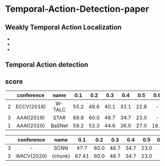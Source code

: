 # Temporal-Action-Detection-paper

## Weakly Temporal Action Localization
- 
- 
- 

## Temporal Action detection

## score

||conference|name|0.1|0.2|0.3|0.4|0.5|0.6|0.7|0.8|0.9|
|:---:|:---:|:---:|:---:|:---:|:---:|:---:|:---:|:---:|:---:|:---:|:---:|
|2|ECCV(2018)|W-TALC|55.2|49.6|40.1|31.1|22.8|-|7.6|-|-|
|3|AAAI(2019)|STAR|68.8|60.0|48.7|34.7|23.0|-|-|-|-|
|1|AAAI(2020)|BaSNet|58.2|52.3|44.6|36.0|27.0|18.6|10.4|3.9|0.5|


||conference|name|0.1|0.2|0.3|0.4|0.5|0.6|0.7|0.8|0.9|
|:---:|:---:|:---:|:---:|:---:|:---:|:---:|:---:|:---:|:---:|:---:|:---:|
|3|-|SCNN|47.7|60.0|48.7|34.7|23.0|-|-|-|-|
|3|WACV(2020)|(chunk)|67.41|60.0|48.7|34.7|23.0|-|-|-|-|

